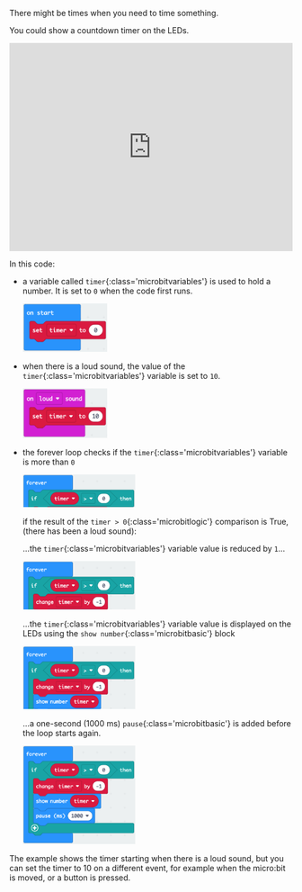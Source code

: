 There might be times when you need to time something.

You could show a countdown timer on the LEDs.

<div style="position:relative;height:calc(300px + 5em);width:100%;overflow:hidden;"><iframe style="position:relative;top:0;left:0;width:100%;height:100%;" src="https://makecode.microbit.org/---codeembed#pub:_eAaWKs4Am53j
" allowfullscreen="allowfullscreen" frameborder="0" sandbox="allow-scripts allow-same-origin"></iframe></div>


In this code:

- a variable called `timer`{:class='microbitvariables'} is used to hold a number. It is set to `0` when the code first runs.

    <img src="images/onstart.png" alt="The 'on start' block containing a 'set timer to 0' block." width="150"/>

- when there is a loud sound, the value of the `timer`{:class='microbitvariables'} variable is set to `10`.

    <img src="images/onloud.png" alt="The 'on loud sound' block containing a 'set timer to 10' block." width="150"/>

- the forever loop checks if the `timer`{:class='microbitvariables'} variable is more than `0`
  
    <img src="images/foreverif.png" alt="The 'forever' block containing a 'if' block, with 'timer > 0' as the condition." width="200"/>

    if the result of the `timer > 0`{:class='microbitlogic'} comparison is True, (there has been a loud sound): 
    
    ...the `timer`{:class='microbitvariables'} variable value is reduced by `1`...

    <img src="images/change.png" alt="The 'change timer by -1' block is now shown in the sequence." width="200"/>

    ...the `timer`{:class='microbitvariables'}  variable value is displayed on the LEDs using the `show number`{:class='microbitbasic'} block
  
    <img src="images/show.png" alt="The 'show number' block is now shown in the sequence. It contains the 'timer' variable as the number to show"  width="200"/>

    ...a one-second (1000 ms) `pause`{:class='microbitbasic'} is added before the loop starts again.
  
    <img src="images/pause.png" alt="The 'pause' block is now shown in the sequence."  width="200"/>


The example shows the timer starting when there is a loud sound, but you can set the timer to 10 on a different event, for example when the micro:bit is moved, or a button is pressed.